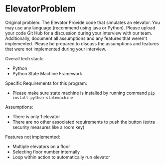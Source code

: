 # ElevatorProblem

Original problem: 
The Elevator
Provide code that simulates an elevator.  You may use any language (recommend using java or Python). 
Please upload your code Git Hub for a discussion during your interview with our team.
Additionally, document all assumptions and any features that weren't implemented.
Please be prepared to discuss the assumptions and features that were not implemented during your interview.

Overall tech stack: 
* Python 
* Python State Machine Framework

Specific Requirements for this program: 
* Please make sure state machine is installed by running command ```pip install python-statemachine```

Assumptions: 
* There is only 1 elevator
* There are no other associated requirements to push the button (extra security measures like a room key)

Features not implemented: 
* Multiple elevators on a floor 
* Selecting floor number internally 
* Loop within action to automatically run elevator 
